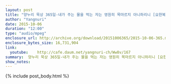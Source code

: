 ```yaml
---
layout: post
title: "양누리 묵상 365일-내가 주는 물을 먹는 자는 영원히 목마르지 아니하리니 [요한복음 4:14]"
author: "Yangnuri"
date: 2015-10-06
duration: "12:00"
type: "audio/mpeg"
enclosure_url: http://archive.org/download/20151006365/2015-10-06-365.mp3
enclosure_bytes_size: 16,731,904       
link:
  youtube:    http://cafe.daum.net/yangnuri-ch/Ww8v/167
summary:  양누리 묵상 365일-내가 주는 물을 먹는 자는 영원히 목마르지 아니하리니 [요한복음 4:14].mp3
show_notes:
---
```

{% include post_body.html %}
